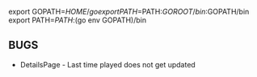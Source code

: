 export GOPATH=$HOME/go
export PATH=$PATH:$GOROOT/bin:$GOPATH/bin
export PATH=$PATH:$(go env GOPATH)/bin

## BUGS

*   DetailsPage - Last time played does not get updated